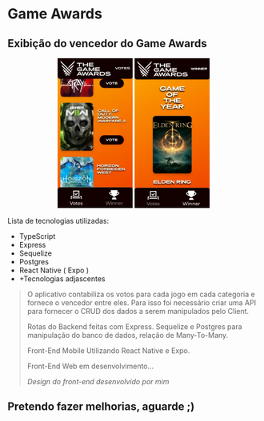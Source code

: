 
# **Game Awards**

## Exibição do vencedor do Game Awards

<div align=center> 
<img src="./votes_screenshot.png" width="150" height="300" />
<img src="./winner_screenshot.png" width="150" height="300" />
</div>

Lista de tecnologias utilizadas:

* TypeScript
* Express
* Sequelize
* Postgres
* React Native ( Expo )
* +Tecnologias adjascentes

> O aplicativo contabiliza os votos para cada jogo em cada categoria e fornece o vencedor entre eles. Para isso foi necessário criar uma API para fornecer o CRUD dos dados a serem manipulados pelo Client.
> 
> Rotas do Backend feitas com Express. Sequelize e Postgres para manipulação do banco de dados, relação de Many-To-Many.
>
> Front-End Mobile Utilizando React Native e Expo.
>
> Front-End Web em desenvolvimento...
> 
> *Design do front-end desenvolvido por mim*
>

## Pretendo fazer melhorias, aguarde ;)